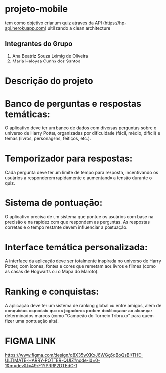 # projeto-mobile
tem como  objetivo criar um quiz atraves da API (https://hp-api.herokuapp.com) 
ultilizando a clean architecture
## Integrantes do Grupo
1. Ana Beatriz Souza Leimig de Oliveira
2. Maria Heloysa Cunha dos Santos

# Descrição do projeto
# Banco de perguntas e respostas temáticas:
O aplicativo deve ter um banco de dados com diversas perguntas sobre o universo de Harry Potter, organizadas por dificuldade (fácil, médio, difícil) e temas (livros, personagens, feitiços, etc.).

# Temporizador para respostas:
Cada pergunta deve ter um limite de tempo para resposta, incentivando os usuários a responderem rapidamente e aumentando a tensão durante o quiz.

# Sistema de pontuação:
O aplicativo precisa de um sistema que pontue os usuários com base na precisão e na rapidez com que respondem as perguntas. As respostas corretas e o tempo restante devem influenciar a pontuação.

# Interface temática personalizada:
A interface da aplicação deve ser totalmente inspirada no universo de Harry Potter, com ícones, fontes e cores que remetam aos livros e filmes (como as casas de Hogwarts ou o Mapa do Maroto).

# Ranking e conquistas:
A aplicação deve ter um sistema de ranking global ou entre amigos, além de conquistas especiais que os jogadores podem desbloquear ao alcançar determinados marcos (como "Campeão do Torneio Tribruxo" para quem fizer uma pontuação alta).

# FIGMA LINK
https://www.figma.com/design/q8X35wXKxJ6WGg5qBoQsBi/THE-ULTIMATE-HARRY-POTTER-QUIZ?node-id=0-1&m=dev&t=49rF1YPRRP2DTEdC-1

